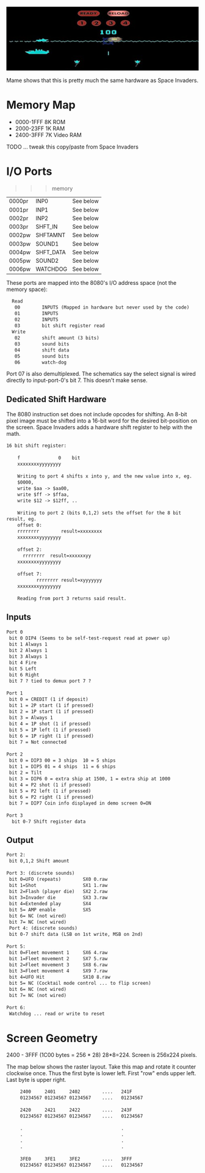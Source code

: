 ![Sea Wolf Hardware](seawolf.jpg)

Mame shows that this is pretty much the same hardware as Space Invaders.

# Memory Map 

 * 0000-1FFF   8K ROM
 * 2000-23FF   1K RAM
 * 2400-3FFF   7K Video RAM

 TODO ... tweak this copy/paste from Space Invaders

 # I/O Ports 

>>> memory

| | | |
| --- | --- | --- |
| 0000pr | INP0      | See below |
| 0001pr | INP1      | See below |
| 0002pr | INP2      | See below |
| 0003pr | SHFT_IN   | See below |
| 0002pw | SHFTAMNT  | See below |
| 0003pw | SOUND1    | See below |
| 0004pw | SHFT_DATA | See below |
| 0005pw | SOUND2    | See below |
| 0006pw | WATCHDOG  | See below |

These ports are mapped into the 8080's I/O address space (not the memory space):
```
  Read
   00        INPUTS (Mapped in hardware but never used by the code)
   01        INPUTS
   02        INPUTS
   03        bit shift register read
  Write
   02        shift amount (3 bits)
   03        sound bits
   04        shift data
   05        sound bits
   06        watch-dog  
```

Port 07 is also demultiplexed. The schematics say the select signal is wired directly to input-port-0's bit 7. This 
doesn't make sense. 

## Dedicated Shift Hardware 

The 8080 instruction set does not include opcodes for shifting. An 8-bit pixel image must be shifted into a 16-bit word 
for the desired bit-position on the screen. Space Invaders adds a hardware shift register to help with the math.

```
16 bit shift register:

	f              0	bit
	xxxxxxxxyyyyyyyy
	
	Writing to port 4 shifts x into y, and the new value into x, eg.
	$0000,
	write $aa -> $aa00,
	write $ff -> $ffaa,
	write $12 -> $12ff, ..
	
	Writing to port 2 (bits 0,1,2) sets the offset for the 8 bit result, eg.
	offset 0:
	rrrrrrrr		result=xxxxxxxx
	xxxxxxxxyyyyyyyy
	
	offset 2:
	  rrrrrrrr	result=xxxxxxyy
	xxxxxxxxyyyyyyyy
	
	offset 7:
	       rrrrrrrr	result=xyyyyyyy
	xxxxxxxxyyyyyyyy
	
	Reading from port 3 returns said result.
```

## Inputs

```
Port 0
 bit 0 DIP4 (Seems to be self-test-request read at power up)
 bit 1 Always 1
 bit 2 Always 1
 bit 3 Always 1
 bit 4 Fire
 bit 5 Left
 bit 6 Right
 bit 7 ? tied to demux port 7 ?

Port 1
 bit 0 = CREDIT (1 if deposit)
 bit 1 = 2P start (1 if pressed)
 bit 2 = 1P start (1 if pressed)
 bit 3 = Always 1
 bit 4 = 1P shot (1 if pressed)
 bit 5 = 1P left (1 if pressed)
 bit 6 = 1P right (1 if pressed)
 bit 7 = Not connected

Port 2
 bit 0 = DIP3 00 = 3 ships  10 = 5 ships
 bit 1 = DIP5 01 = 4 ships  11 = 6 ships
 bit 2 = Tilt
 bit 3 = DIP6 0 = extra ship at 1500, 1 = extra ship at 1000
 bit 4 = P2 shot (1 if pressed)
 bit 5 = P2 left (1 if pressed)
 bit 6 = P2 right (1 if pressed)
 bit 7 = DIP7 Coin info displayed in demo screen 0=ON

Port 3
  bit 0-7 Shift register data
```

## Output

```
Port 2:
 bit 0,1,2 Shift amount

Port 3: (discrete sounds)
 bit 0=UFO (repeats)        SX0 0.raw
 bit 1=Shot                 SX1 1.raw
 bit 2=Flash (player die)   SX2 2.raw
 bit 3=Invader die          SX3 3.raw
 bit 4=Extended play        SX4
 bit 5= AMP enable          SX5
 bit 6= NC (not wired)
 bit 7= NC (not wired)
 Port 4: (discrete sounds)
 bit 0-7 shift data (LSB on 1st write, MSB on 2nd)

Port 5:
 bit 0=Fleet movement 1     SX6 4.raw
 bit 1=Fleet movement 2     SX7 5.raw
 bit 2=Fleet movement 3     SX8 6.raw
 bit 3=Fleet movement 4     SX9 7.raw
 bit 4=UFO Hit              SX10 8.raw
 bit 5= NC (Cocktail mode control ... to flip screen)
 bit 6= NC (not wired)
 bit 7= NC (not wired)

Port 6:
 Watchdog ... read or write to reset
```

# Screen Geometry 

2400 - 3FFF (1C00 bytes = 256 * 28) 28*8=224. Screen is 256x224 pixels.

The map below shows the raster layout. Take this map and rotate it counter clockwise once. Thus the first
byte is lower left. First "row" ends upper left. Last byte is upper right.

``` 
     2400     2401     2402        ....   241F
     01234567 01234567 01234567    ....   01234567
 
     2420     2421     2422        ....   243F
     01234567 01234567 01234567    ....   01234567
    
     .                                    .
     .                                    .
     .                                    .
     .                                    .
 
     3FE0     3FE1     3FE2        ....   3FFF
     01234567 01234567 01234567    ....   01234567
```
